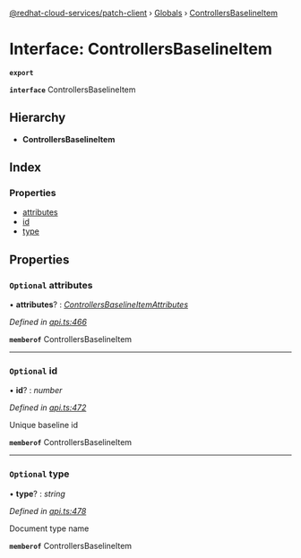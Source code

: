 [@redhat-cloud-services/patch-client](../README.md) › [Globals](../globals.md) › [ControllersBaselineItem](controllersbaselineitem.md)

# Interface: ControllersBaselineItem

**`export`** 

**`interface`** ControllersBaselineItem

## Hierarchy

* **ControllersBaselineItem**

## Index

### Properties

* [attributes](controllersbaselineitem.md#optional-attributes)
* [id](controllersbaselineitem.md#optional-id)
* [type](controllersbaselineitem.md#optional-type)

## Properties

### `Optional` attributes

• **attributes**? : *[ControllersBaselineItemAttributes](controllersbaselineitemattributes.md)*

*Defined in [api.ts:466](https://github.com/RedHatInsights/javascript-clients/blob/b3a33353/packages/patch/api.ts#L466)*

**`memberof`** ControllersBaselineItem

___

### `Optional` id

• **id**? : *number*

*Defined in [api.ts:472](https://github.com/RedHatInsights/javascript-clients/blob/b3a33353/packages/patch/api.ts#L472)*

Unique baseline id

**`memberof`** ControllersBaselineItem

___

### `Optional` type

• **type**? : *string*

*Defined in [api.ts:478](https://github.com/RedHatInsights/javascript-clients/blob/b3a33353/packages/patch/api.ts#L478)*

Document type name

**`memberof`** ControllersBaselineItem
